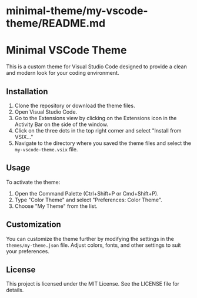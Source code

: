 # minimal-theme/my-vscode-theme/README.md

# Minimal VSCode Theme

This is a custom theme for Visual Studio Code designed to provide a clean and modern look for your coding environment.

## Installation

1. Clone the repository or download the theme files.
2. Open Visual Studio Code.
3. Go to the Extensions view by clicking on the Extensions icon in the Activity Bar on the side of the window.
4. Click on the three dots in the top right corner and select "Install from VSIX..."
5. Navigate to the directory where you saved the theme files and select the `my-vscode-theme.vsix` file.

## Usage

To activate the theme:

1. Open the Command Palette (Ctrl+Shift+P or Cmd+Shift+P).
2. Type "Color Theme" and select "Preferences: Color Theme".
3. Choose "My Theme" from the list.

## Customization

You can customize the theme further by modifying the settings in the `themes/my-theme.json` file. Adjust colors, fonts, and other settings to suit your preferences.

## License

This project is licensed under the MIT License. See the LICENSE file for details.
